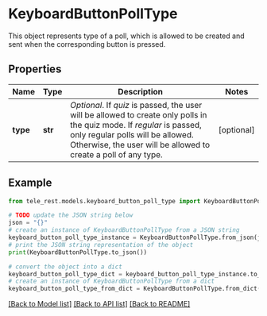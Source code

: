 # KeyboardButtonPollType

This object represents type of a poll, which is allowed to be created and sent when the corresponding button is pressed.

## Properties

Name | Type | Description | Notes
------------ | ------------- | ------------- | -------------
**type** | **str** | *Optional*. If *quiz* is passed, the user will be allowed to create only polls in the quiz mode. If *regular* is passed, only regular polls will be allowed. Otherwise, the user will be allowed to create a poll of any type. | [optional] 

## Example

```python
from tele_rest.models.keyboard_button_poll_type import KeyboardButtonPollType

# TODO update the JSON string below
json = "{}"
# create an instance of KeyboardButtonPollType from a JSON string
keyboard_button_poll_type_instance = KeyboardButtonPollType.from_json(json)
# print the JSON string representation of the object
print(KeyboardButtonPollType.to_json())

# convert the object into a dict
keyboard_button_poll_type_dict = keyboard_button_poll_type_instance.to_dict()
# create an instance of KeyboardButtonPollType from a dict
keyboard_button_poll_type_from_dict = KeyboardButtonPollType.from_dict(keyboard_button_poll_type_dict)
```
[[Back to Model list]](../README.md#documentation-for-models) [[Back to API list]](../README.md#documentation-for-api-endpoints) [[Back to README]](../README.md)


